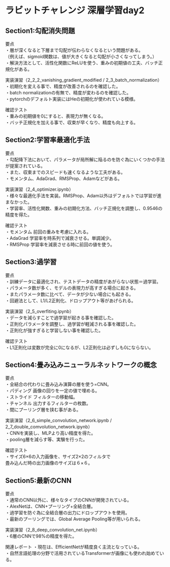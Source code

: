 # ラビットチャレンジ 深層学習day2  
  
##  Section1:勾配消失問題  
  
要点  
・層が深くなると下層まで勾配が伝わらなくなるという問題がある。  
（例えば、sigmoid関数は、値が大きくなると勾配が小さくなってしまう。）  
・解決方法として、活性化関数にReLUを使う、重みの初期値の工夫、バッチ正規化がある。  
  
実装演習（2_2_2_vanishing_gradient_modified / 2_3_batch_normalization）  
・初期化を変える事で、精度が改善されるのを確認した。  
・batch normalizationの有無で、精度が変わるのを確認した。  
・pytorchのデフォルト実装にはHeの初期化が使われている模様。  
  
確認テスト  
・重みの初期値を0にすると、表現力が無くなる。  
・バッチ正規化を加える事で、収束が早くなり、精度も向上する。  
  
##  Section2:学習率最適化手法    
  
要点  
・勾配降下法において、パラメータが局所解に陥るのを防ぐ為にいくつかの手法が提案されている。  
・また、収束までのスピードも速くなるような工夫がある。  
・モメンタム、AdaGrad、RMSProp、Adamなどがある。
  
実装演習（2_4_optimizer.ipynb）  
・様々な最適化手法を実装。RMSProp、Adam以外はデフォルトでは学習が進まなかった。  
・学習率、活性化関数、重みの初期化方法、バッチ正規化を調整し、0.9546の精度を得た。  
  
確認テスト  
・モメンタム 前回の重みを考慮に入れる。  
・AdaGrad 学習率を時系列で減衰させる。単調減少。  
・RMSProp 学習率を減衰させる時に前回の値を使う。  
  
##  Section3:過学習  
  
要点  
・訓練データに最適化され、テストデータの精度があがらない状態＝過学習。  
・パラメータ数が多く、モデルの表現力が高すぎる場合に起きる。  
・またパラメータ数に比べて、データが少ない場合にも起きる。  
・回避法として、L1/L2正則化、ドロップアウト等があげられる。  
  
実装演習（2_5_overfiting.ipynb）  
・データを減らすことで過学習が起きる事を確認した。  
・正則化パラメータを調整し、過学習が軽減される事を確認した。  
・正則化が強すぎると学習しない事を確認した。  
  
確認テスト  
・L1正則化は変数が完全に0になるが、L2正則化は必ずしも0にならない。  
  
##  Section4:畳み込みニューラルネットワークの概念  
  
要点  
・全結合の代わりに畳み込み演算の層を使う=CNN。  
・パディング 画像の回りを一定の値で埋める。  
・ストライド フィルターの移動幅。  
・チャンネル 出力するフィルターの枚数。  
・間にプーリング層を挟む事がある。  
  
実装演習（2_6_simple_convolution_network.ipynb / 2_7_double_comvolution_network.ipynb）  
・CNNを実装し、MLPより高い精度を得た。  
・pooling層を減らす等、実験を行った。  
  
確認テスト  
・サイズ6×6の入力画像を、サイズ2×2のフィルタで  
畳み込んだ時の出力画像のサイズは６×６。  
  
##  Section5:最新のCNN  
  
要点  
・通常のCNN以外に、様々なタイプのCNNが開発されている。  
・AlexNetは、CNN+プーリング+全結合層。  
・過学習を防ぐ為に全結合層の出力にドロップアウトを使用。  
・最新のプーリングでは、Global Average Pooling等が用いられる。  
  
実装演習（2_8_deep_convolution_net.ipynb）  
・6層のCNNで98%の精度を得た。  
  
関連レポート
・現在は、EfficientNetが精度良く主流となっている。  
・自然言語処理の分野で活用されているTransformerが画像にも使われ始めている。  
  
